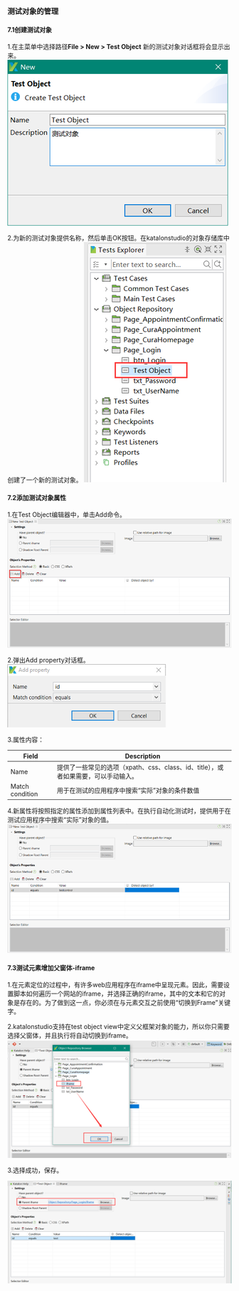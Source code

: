 
### 测试对象的管理

#### 7.1创建测试对象

1.在主菜单中选择路径**File > New > Test Object** 新的测试对象对话框将会显示出来。
![QQ20180614112728](katalonstudio/QQ20180614112728.png)

2.为新的测试对象提供名称，然后单击OK按钮。在katalonstudio的对象存储库中创建了一个新的测试对象。
![QQ20180614112845](katalonstudio/QQ20180614112845.png)

#### 7.2添加测试对象属性

1.在Test Object编辑器中，单击Add命令。
![QQ20180613110842](katalonstudio/QQ20180613110842.png)


2.弹出Add property对话框。
![QQ20180613110755](katalonstudio/QQ20180613110755.png)


3.属性内容：

| Field           | Description                              |
| --------------- | ---------------------------------------- |
| Name            | 提供了一些常见的选项（xpath、css、class、id、title），或者如果需要，可以手动输入。 |
| Match condition | 用于在测试的应用程序中搜索“实际”对象的条件数值                 |

4.新属性将按照指定的属性添加到属性列表中。在执行自动化测试时，提供用于在测试应用程序中搜索“实际”对象的值。
![QQ2018061312245.png](katalonstudio/QQ2018061312245.png)

#### 7.3测试元素增加父窗体-iframe

1.在元素定位的过程中，有许多web应用程序在iframe中呈现元素。因此，需要设置脚本如何遍历一个网站的iframe，并选择正确的iframe，其中的文本和它的对象是存在的。为了做到这一点，你必须在与元素交互之前使用“切换到Frame”关键字。

2.katalonstudio支持在test object view中定义父框架对象的能力，所以你只需要选择父窗体，并且执行将自动切换到iframe。
![QQ20180614113905](katalonstudio/QQ20180614113905.png)

3.选择成功，保存。

![QQ20180614113836](katalonstudio/QQ20180614113836.png)
